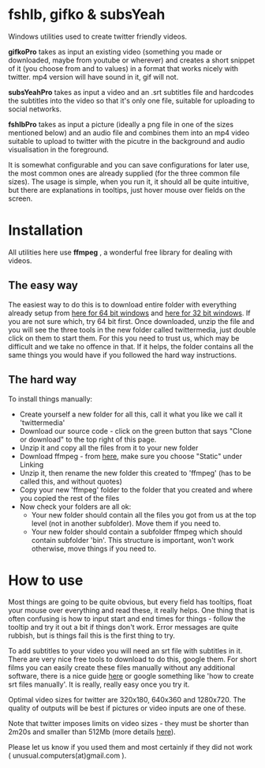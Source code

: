 # fshlb, gifko & subsYeah

Windows utilities used to create twitter friendly videos. 

__gifkoPro__ takes as input an existing video (something you made or downloaded, maybe from youtube or wherever) and creates a short snippet of it (you choose from and to values) in a format that works nicely with twitter. mp4 version will have sound in it, gif will not.

__subsYeahPro__ takes as input a video and an .srt subtitles file and hardcodes the subtitles into the video so that it's only one file, suitable for uploading to social networks.


__fshlbPro__ takes as input a picture (ideally a png file in one of the sizes mentioned below) and an audio file and combines them into an mp4 video suitable to upload to twitter with the picutre in the background and audio visualisation in the foreground.

It is somewhat configurable and you can save configurations for later use, the most common ones are already supplied (for the three common file sizes).
The usage is simple, when you run it, it should all be quite intuitive, but there are explanations in tooltips, just hover mouse over fields on the screen.

# Installation

All utilities here use __ffmpeg__ , a wonderful free library for dealing with videos. 

## The easy way

The easiest way to do this is to download entire folder with everything already setup from [here for 64 bit windows](https://mega.nz/#!yPpiBYKR!J3od6zwqdKg47B3Jm6VQQA7PSQYqWBwawtxh-VZ_Tf4) and [here for 32 bit windows](https://mega.nz/#!iOw1EKaZ!QdchZ1CjjQPzxNKH7FAfzCPD7RRNadzKihyrzyxN-aI). If you are not sure which, try 64 bit first. Once downloaded, unzip the file and you will see the three tools in the new folder called twittermedia, just double click on them to start them.
For this you need to trust us, which may be difficult and we take no offence in that. If it helps, the folder contains all the same things you would have if you followed the hard way instructions.

## The hard way

To install things manually:

* Create yourself a new folder for all this, call it what you like we call it 'twittermedia'
* Download our source code - click on the green button that says "Clone or download" to the top right of this page.
* Unzip it and copy all the files from it to your new folder
* Download ffmpeg - from [here](https://ffmpeg.zeranoe.com/builds/), make sure you choose "Static" under Linking
* Unzip it, then rename the new folder this created to 'ffmpeg' (has to be called this, and without quotes)
* Copy your new 'ffmpeg' folder to the folder that you created and where you copied the rest of the files
* Now check your folders are all ok:
    * Your new folder should contain all the files you got from us at the top level (not in another subfolder). Move them if you need to.
    * Your new folder should contain a subfolder ffmpeg which should contain subfolder 'bin'. This structure is important, won't work otherwise, move things if you need to.

# How to use

Most things are going to be quite obvious, but every field has tooltips, float your mouse over everything and read these, it really helps. One thing that is often confusing is how to input start and end times for things - follow the tooltip and try it out a bit if things don't work. Error messages are quite rubbish, but is things fail this is the first thing to try.

To add subtitles to your video you will need an srt file with subtitles in it. There are very nice free tools to download to do this, google them. For short films you can easily create these files manually without any additional software, there is a nice guide [here](https://www.3playmedia.com/2017/03/08/create-srt-file/) or google something like 'how to create srt files manually'. It is really, really easy once you try it. 


Optimal video sizes for twitter are 320x180, 640x360 and 1280x720. The quality of outputs will be best if pictures or video inputs are one of these.

Note that twitter imposes limits on video sizes - they must be shorter than 2m20s and smaller than 512Mb (more details [here](https://support.twitter.com/articles/20172128#video-formats)).


Please let us know if you used them and most certainly if they did not work ( unusual.computers(at)gmail.com ).



